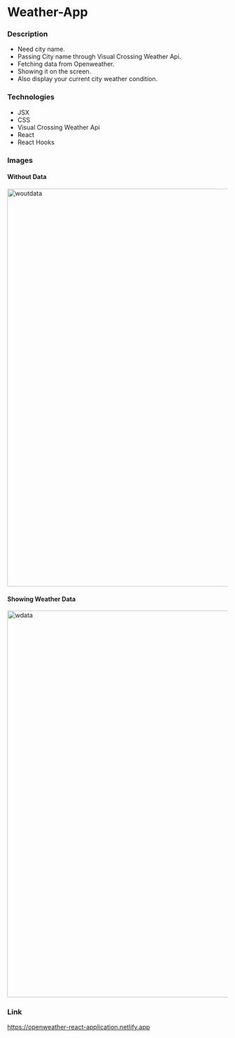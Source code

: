 # Weather-App

### Description
* Need city name.
* Passing City name through Visual Crossing Weather Api.
* Fetching data from Openweather.
* Showing it on the screen.
* Also display your current city weather condition.

### Technologies
* JSX
* CSS
* Visual Crossing Weather Api
* React
* React Hooks

### Images
#### Without Data
<img width="910" alt="woutdata" src="https://user-images.githubusercontent.com/66951416/143018956-8b7e10b6-2389-4b63-b705-60abcfbb82f6.PNG">



#### Showing Weather Data
<img width="885" alt="wdata" src="https://user-images.githubusercontent.com/66951416/143018984-32ad4b2c-0d60-4683-af43-76f40a76f25e.PNG">


### Link
https://openweather-react-application.netlify.app
